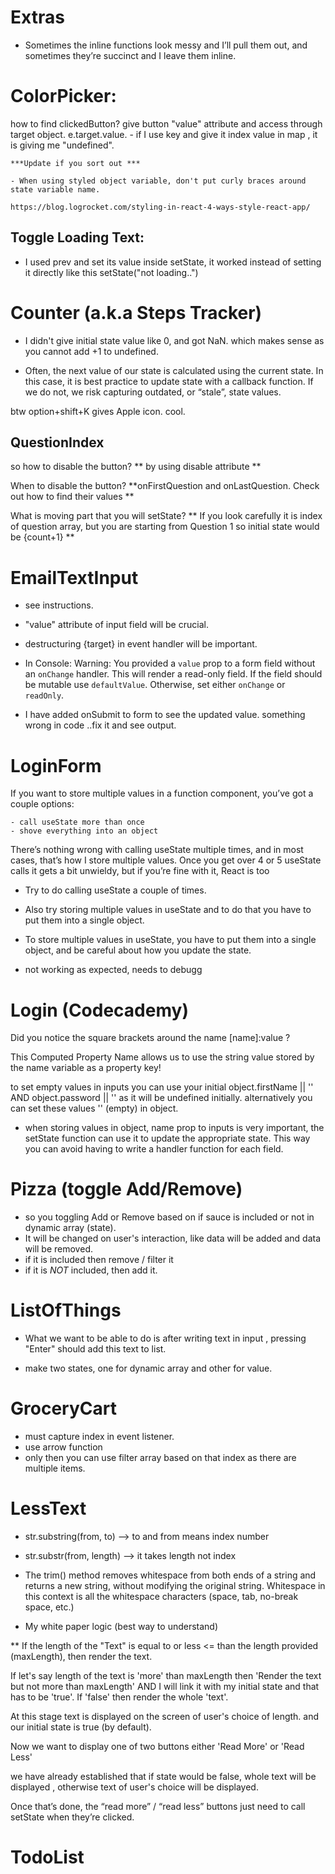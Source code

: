 # Extras
- Sometimes the inline functions look messy and I’ll pull them out, and sometimes they’re succinct and I leave them inline.

# ColorPicker:
how to find clickedButton? 
    give button "value" attribute and access through target object. e.target.value.
    - if I use key and give it index value in map , it is giving me "undefined".

    ***Update if you sort out ***

    - When using styled object variable, don't put curly braces around state variable name. 

    https://blog.logrocket.com/styling-in-react-4-ways-style-react-app/


## Toggle Loading Text:

- I used prev and set its value inside setState, it worked instead of setting it directly like this setState("not loading..")

# Counter (a.k.a Steps Tracker)
- I didn't give initial state value like 0, and got NaN. which makes sense as you cannot add +1 to undefined.

- Often, the next value of our state is calculated using the current state. In this case, it is best practice to update state with a callback function. If we do not, we risk capturing outdated, or “stale”, state values. 

btw option+shift+K gives Apple icon. cool.

## QuestionIndex
so how to disable the button? ** by using disable attribute **

When to disable the button? **onFirstQuestion and onLastQuestion. Check out how to find their values ** 

What is moving part that you will setState? ** If you look carefully it is index of question array, but you are starting from Question 1 so initial state would be {count+1} **

# EmailTextInput

- see instructions. 
- "value" attribute of input field will be crucial.
- destructuring {target} in event handler will be important.

- In Console: Warning: You provided a `value` prop to a form field without an `onChange` handler. This will render a read-only field. If the field should be mutable use `defaultValue`. Otherwise, set either `onChange` or `readOnly`.

- I have added onSubmit to form to see the updated value. something wrong in code ..fix it and see output.

# LoginForm

If you want to store multiple values in a function component, you’ve got a couple options:

    - call useState more than once
    - shove everything into an object

There’s nothing wrong with calling useState multiple times, and in most cases, that’s how I store multiple values. Once you get over 4 or 5 useState calls it gets a bit unwieldy, but if you’re fine with it, React is too

- Try to do calling useState a couple of times.
- Also try storing multiple values in useState and to do that you have to put them into a single object.

- To store multiple values in useState, you have to put them into a single object, and be careful about how you update the state. 

- not working as expected, needs to debugg

# Login (Codecademy)

Did you notice the square brackets around the name [name]:value ? 

This Computed Property Name allows us to use the string value stored by the name variable as a property key! 

to set empty values in inputs you can use your initial object.firstName || '' AND object.password || '' as it will be undefined initially. alternatively you can set these values '' (empty) in object.

- when storing values in object, name prop to inputs is very important, the setState function can use it to update the appropriate state. This way you can avoid having to write a handler function for each field.

# Pizza (toggle Add/Remove)

- so you toggling Add or Remove based on if sauce is included or not in dynamic array (state). 
- It will be changed on user's interaction, like data will be added and data will be removed.
- if it is included then remove / filter it
- if it is *NOT* included, then add it. 

# ListOfThings

- What we want to be able to do is after writing text in input , pressing "Enter" should add this text to list. 

- make two states, one for dynamic array and other for value.


# GroceryCart 
- must capture index in event listener.
- use arrow function 
- only then you can use filter array based on that index as there are multiple items.

# LessText

- str.substring(from, to) --> to and from means index number

- str.substr(from, length) --> it takes length not index

- The trim() method removes whitespace from both ends of a string and returns a new string, without modifying the original string. Whitespace in this context is all the whitespace characters (space, tab, no-break space, etc.)

- My white paper logic (best way to understand)

** If the length of the "Text" is equal to or less <= than 
the length provided (maxLength), then render the text.

If let's say length of the text is 'more' than maxLength then 'Render the text but not more than maxLength' AND I will link it with my initial state and that has to be 'true'. If 'false' then render the whole 'text'.

At this stage text is displayed on the screen of user's choice of length. and our initial state is true (by default).

Now we want to display one of two buttons either 
'Read More' or 
'Read Less'

we have already established that if state would be false, whole text will be displayed , otherwise text of user's choice will be displayed.


Once that’s done, the “read more” / “read less” buttons just need to call setState when they’re clicked.



# TodoList








